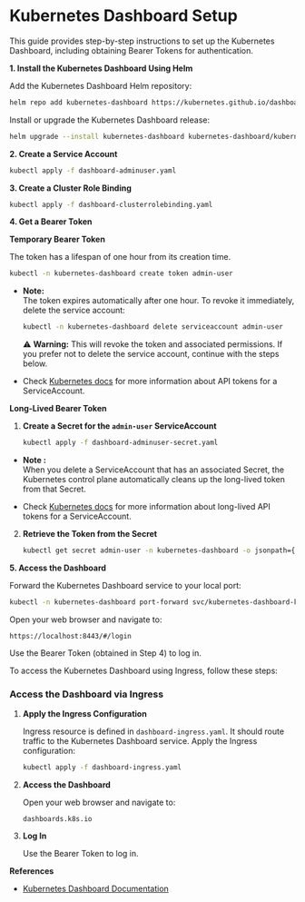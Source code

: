 # Kubernetes Dashboard Setup

This guide provides step-by-step instructions to set up the Kubernetes Dashboard, including obtaining Bearer Tokens for authentication.

**1. Install the Kubernetes Dashboard Using Helm**

Add the Kubernetes Dashboard Helm repository:

```bash
helm repo add kubernetes-dashboard https://kubernetes.github.io/dashboard/
```

Install or upgrade the Kubernetes Dashboard release:

```bash
helm upgrade --install kubernetes-dashboard kubernetes-dashboard/kubernetes-dashboard -f values.yaml --create-namespace --namespace kubernetes-dashboard
```

**2. Create a Service Account**

```bash
kubectl apply -f dashboard-adminuser.yaml
```

**3. Create a Cluster Role Binding**

```bash
kubectl apply -f dashboard-clusterrolebinding.yaml
```

**4. Get a Bearer Token**

**Temporary Bearer Token**

The token has a lifespan of one hour from its creation time.
```bash
kubectl -n kubernetes-dashboard create token admin-user
```
* **Note:**         
   The token expires automatically after one hour. To revoke it immediately, delete the service account:

   ```bash
   kubectl -n kubernetes-dashboard delete serviceaccount admin-user
   ```

   ⚠ **Warning:** This will revoke the token and associated permissions. If you prefer not to delete the service account, continue with the steps below.
   
* Check [Kubernetes docs](https://kubernetes.io/docs/tasks/configure-pod-container/configure-service-account/#manually-create-an-api-token-for-a-serviceaccount) for more information about API tokens for a ServiceAccount.


**Long-Lived Bearer Token**

1. **Create a Secret for the `admin-user` ServiceAccount**

   ```bash
   kubectl apply -f dashboard-adminuser-secret.yaml
   ```

* **Note :**  
 When you delete a ServiceAccount that has an associated Secret, the Kubernetes control plane automatically cleans up the long-lived token from that Secret.
 
* Check [Kubernetes docs](https://kubernetes.io/docs/tasks/configure-pod-container/configure-service-account/#manually-create-a-long-lived-api-token-for-a-serviceaccount) for more information about long-lived API tokens for a ServiceAccount.

2. **Retrieve the Token from the Secret**

   ```bash
   kubectl get secret admin-user -n kubernetes-dashboard -o jsonpath={".data.token"} | base64 -d
   ```

**5. Access the Dashboard**

Forward the Kubernetes Dashboard service to your local port:

```bash
kubectl -n kubernetes-dashboard port-forward svc/kubernetes-dashboard-kong-proxy 8443:443
```

Open your web browser and navigate to:

```
https://localhost:8443/#/login
```

Use the Bearer Token (obtained in Step 4) to log in.

To access the Kubernetes Dashboard using Ingress, follow these steps:

### Access the Dashboard via Ingress

1. **Apply the Ingress Configuration**

   Ingress resource is defined in `dashboard-ingress.yaml`. It should route traffic to the Kubernetes Dashboard service. Apply the Ingress configuration:

   ```bash
   kubectl apply -f dashboard-ingress.yaml
   ```

2. **Access the Dashboard**

   Open your web browser and navigate to:

   ```
   dashboards.k8s.io
   ```

3. **Log In**

   Use the Bearer Token to log in.

**References**

- [Kubernetes Dashboard Documentation](https://kubernetes.io/docs/tasks/access-application-cluster/web-ui-dashboard/)


